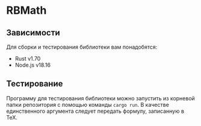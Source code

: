 # RBMath

## Зависимости

Для сборки и тестирования библиотеки вам понадобятся:
- Rust v1.70
- Node.js v18.16

## Тестирование

Программу для тестирования библиотеки можно запустить из корневой папки репозитория с помощью команды `cargo run`. В качестве единственного аргумента следует передать формулу, записанную в TeX. 